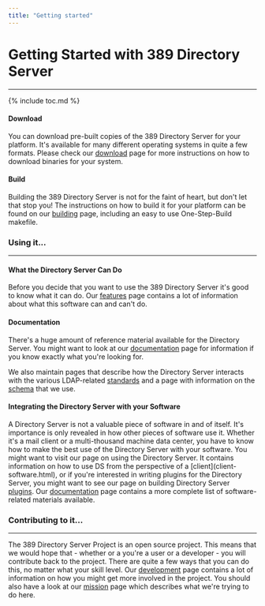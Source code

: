 ```yaml
---
title: "Getting started"
---
```


# Getting Started with 389 Directory Server
--------------------------------------------

{% include toc.md %} 

#### Download

You can download pre-built copies of the 389 Directory Server for your platform. It's available for many different operating systems in quite a few formats. Please check our [download](../download.html) page for more instructions on how to download binaries for your system.

#### Build

Building the 389 Directory Server is not for the faint of heart, but don't let that stop you! The instructions on how to build it for your platform can be found on our [building](../development/building.html) page, including an easy to use One-Step-Build makefile.

### **Using it...**
-------------------

#### What the Directory Server Can Do

Before you decide that you want to use the 389 Directory Server it's good to know what it can do. Our [features](features.html) page contains a lot of information about what this software can and can't do.

#### Documentation

There's a huge amount of reference material available for the Directory Server. You might want to look at our [documentation](../documentation.html) page for information if you know exactly what you're looking for.

We also maintain pages that describe how the Directory Server interacts with the various LDAP-related [standards](documentation.html#rfcs) and a page with information on the [schema](http://docs.redhat.com/docs/en-US/Red_Hat_Directory_Server/8.2/html/Schema_Reference/index.html) that we use.

#### Integrating the Directory Server with your Software

A Directory Server is not a valuable piece of software in and of itself. It's importance is only revealed in how other pieces of software use it. Whether it's a mail client or a multi-thousand machine data center, you have to know how to make the best use of the Directory Server with your software. You might want to visit our page on using the Directory Server. It contains information on how to use DS from the perspective of a [client](client- software.html), or if you're interested in writing plugins for the Directory Server, you might want to see our page on building Directory Server [plugins](../design/plugins.html). Our [documentation](../documentation.html) page contains a more complete list of software-related materials available.

### **Contributing to it...**
------------------------------

The 389 Directory Server Project is an open source project. This means that we would hope that - whether or a you're a user or a developer - you will contribute back to the project. There are quite a few ways that you can do this, no matter what your skill level. Our [development](../development.html) page contains a lot of information on how you might get more involved in the project. You should also have a look at our [mission](mission.html) page which describes what we're trying to do here.


